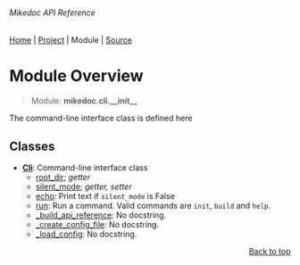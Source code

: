 ###### Mikedoc API Reference
[Home](/docs/api/README.md) | [Project](/README.md) | Module | [Source](/mikedoc/cli/__init__.py)

# Module Overview
> Module: **mikedoc.cli.\_\_init\_\_**

The command-line interface class is defined here

## Classes
- [**Cli**](/docs/api/modules/mikedoc/cli/__init__/class-Cli.md): Command-line interface class
    - [root\_dir](/docs/api/modules/mikedoc/cli/__init__/class-Cli.md#properties-table); _getter_
    - [silent\_mode](/docs/api/modules/mikedoc/cli/__init__/class-Cli.md#properties-table); _getter, setter_
    - [echo](/docs/api/modules/mikedoc/cli/__init__/class-Cli.md#echo): Print text if `silent_mode` is False
    - [run](/docs/api/modules/mikedoc/cli/__init__/class-Cli.md#run): Run a command. Valid commands are `init`, `build` and `help`.
    - [\_build\_api\_reference](/docs/api/modules/mikedoc/cli/__init__/class-Cli.md#_build_api_reference): No docstring.
    - [\_create\_config\_file](/docs/api/modules/mikedoc/cli/__init__/class-Cli.md#_create_config_file): No docstring.
    - [\_load\_config](/docs/api/modules/mikedoc/cli/__init__/class-Cli.md#_load_config): No docstring.

<p align="right"><a href="#mikedoc-api-reference">Back to top</a></p>
